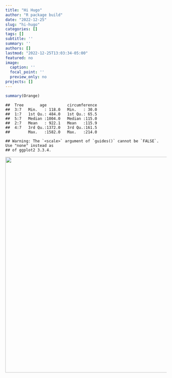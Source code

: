 ```yaml
---
title: "Hi Hugo"
author: "R package build"
date: "2022-12-25"
slug: "hi-hugo"
categories: []
tags: []
subtitle: ''
summary: ''
authors: []
lastmod: "2022-12-25T13:03:34-05:00"
featured: no
image:
  caption: ''
  focal_point: ''
  preview_only: no
projects: []
---
```


```r
summary(Orange)
```

```
##  Tree       age         circumference  
##  3:7   Min.   : 118.0   Min.   : 30.0  
##  1:7   1st Qu.: 484.0   1st Qu.: 65.5  
##  5:7   Median :1004.0   Median :115.0  
##  2:7   Mean   : 922.1   Mean   :115.9  
##  4:7   3rd Qu.:1372.0   3rd Qu.:161.5  
##        Max.   :1582.0   Max.   :214.0
```


```
## Warning: The `<scale>` argument of `guides()` cannot be `FALSE`. Use "none" instead as
## of ggplot2 3.3.4.
```

<img src="{{< blogdown/postref >}}index_files/figure-html/unnamed-chunk-2-1.png" width="672" />
